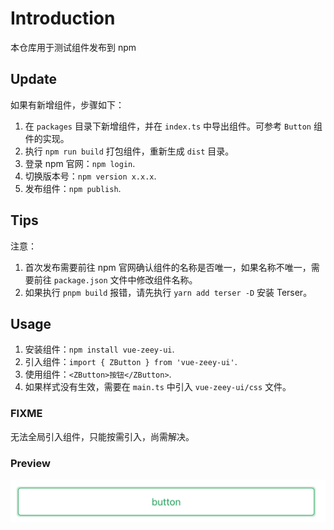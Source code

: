 # Introduction

本仓库用于测试组件发布到 npm

## Update

如果有新增组件，步骤如下：
1. 在 `packages` 目录下新增组件，并在 `index.ts` 中导出组件。可参考 `Button` 组件的实现。
2. 执行 `npm run build` 打包组件，重新生成 `dist` 目录。
3. 登录 npm 官网：`npm login`.
4. 切换版本号：`npm version x.x.x`.
5. 发布组件：`npm publish`.

## Tips

注意：
1. 首次发布需要前往 npm 官网确认组件的名称是否唯一，如果名称不唯一，需要前往 `package.json` 文件中修改组件名称。
2. 如果执行 `pnpm build` 报错，请先执行 `yarn add terser -D` 安装 Terser。

## Usage

1. 安装组件：`npm install vue-zeey-ui`.
2. 引入组件：`import { ZButton } from 'vue-zeey-ui'`.
3. 使用组件：`<ZButton>按钮</ZButton>`.
4. 如果样式没有生效，需要在 `main.ts` 中引入 `vue-zeey-ui/css` 文件。

### FIXME

无法全局引入组件，只能按需引入，尚需解决。

### Preview

![alt text](./src/assets/button-preview.png)

